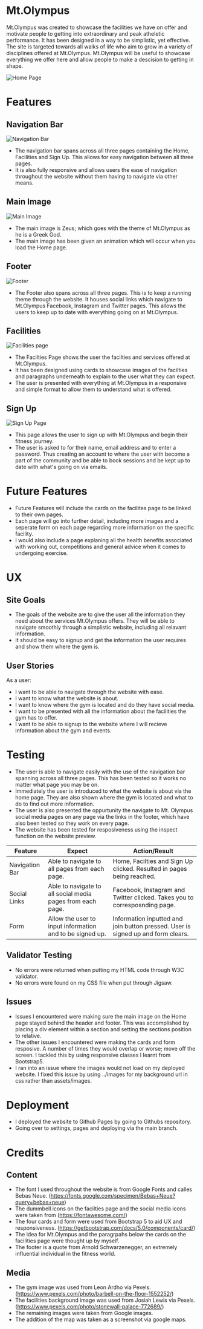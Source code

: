 # Mt.Olympus

Mt.Olympus was created to showcase the facilities we have on offer and motivate people to getting into extraordinary and peak atheletic performance. It has been designed in a way to be simplistic, yet effective. The site is targeted towards all walks of life who aim to grow in a variety of disciplines offered at Mt.Olympus. Mt.Olympus will be useful to showcase everything we offer here and allow people to make a descision to getting in shape.

![Home Page](/assets/images/main%20page%20image%20for%20readme.png)

# Features
## Navigation Bar
![Navigation Bar](/assets/images/navigation%20bar%20readme.png)
* The navigation bar spans across all three pages containing the Home, Facilities and Sign Up. This allows for easy navigation between all three pages.
* It is also fully responsive and allows users the ease of navigation throughout the website without them having to navigate via other means.

## Main Image
![Main Image](/assets/images/zeus%20readme.png)
* The main image is Zeus; which goes with the theme of Mt.Olympus as he is a Greek God.  
* The main image has been given an animation which will occur when you load the Home page.

## Footer
![Footer](/assets/images/footer%20readme.png)
* The Footer also spans across all three pages. This is to keep a running theme through the website. It houses social links which navigate to Mt.Olympus Facebook, Instagram and Twitter pages. This allows the users to keep up to date with everything going on at Mt.Olympus.

## Facilities
![Facilities page](/assets/images/facilities%20readme.png)
* The Facilties Page shows the user the facilties and services offered at Mt.Olympus.
* It has been designed using cards to showcase images of the facilties and paragraphs underneath to explain to the user what they can expect.
* The user is presented with everything at Mt.Olympus in a responsive and simple format to allow them to understand what is offered.

## Sign Up
![Sign Up Page](/assets/images/sign%20up%20page%20for%20readme.png)
* This page allows the user to sign up with Mt.Olympus and begin their fitness journey. 
* The user is asked to for their name, email address and to enter a password. Thus creating an account to where the user with become a part of the community and be able to book sessions and be kept up to date with what's going on via emails.

# Future Features
* Future Features will include the cards on the facilites page to be linked to their own pages. 
* Each page will go into further detail, including more images and a seperate form on each page regarding more information on the specific facility.
* I would also include a page explaning all the health benefits associated with working out, competitions and general advice when it comes to undergoing exercise.

# UX
## Site Goals
* The goals of the website are to give the user all the information they need about the services Mt.Olympus offers. They will be able to navigate smoothly through a simplistic website, including all relavant information. 
* It should be easy to signup and get the information the user requires and show them where the gym is.
## User Stories
As a user:
* I want to be able to navigate through the website with ease.
* I want to know what the website is about.
* I want to know where the gym is located and do they have social media.
* I want to be presented with all the information about the facilities the gym has to offer.
* I want to be able to signup to the website where I will recieve information about the gym and events.

# Testing
* The user is able to navigate easily with the use of the navigation bar spanning across all three pages. This has been tested so it works no matter what page you may be on.
* Immediately the user is introduced to what the website is about via the home page. They are also shown where the gym is located and what to do to find out more information.
* The user is also presented the oppurtunity the navigate to Mt. Olympus social media pages on any page via the links in the footer, which have also been tested so they work on every page.
* The website has been tested for resposiveness using the inspect function on the website preview.

| Feature | Expect | Action/Result | 
| -------- | -------- | -------- |
| Navigation Bar   | Able to navigate to all pages from each page. | Home, Facilties and Sign Up clicked. Resulted in pages being reached.  |
| Social Links   | Able to navigate to all social media pages from each page.  | Facebook, Instagram and Twitter clicked. Takes you to corresposnding page.  |
| Form   | Allow the user to input information and to be signed up.     |   Information inputted and join button pressed. User is signed up and form clears.

## Validator Testing
* No errors were returned when putting my HTML code through W3C validator.
* No errors were found on my CSS file when put through Jigsaw.

## Issues
* Issues I encountered were making sure the main image on the Home page stayed behind the header and footer. This was accomplished by placing a div element within a section and setting the sections position to relative.
* The other issues I encountered were making the cards and form resposive. A number of times they would overlap or worse; move off the screen. I tackled this by using responsive classes I learnt from Bootstrap5.
* I ran into an issue where the images would not load on my deployed website. I fixed this issue by using ../images for my background url in css rather than assets/images.

# Deployment
* I deployed the website to Github Pages by going to Githubs repository. 
* Going over to settings, pages and deploying via the main branch.

# Credits
## Content
* The font I used throughout the website is from Google Fonts and calles Bebas Neue. (https://fonts.google.com/specimen/Bebas+Neue?query=bebas+neue)
* The dummbell icons on the facilties page and the social media icons were taken from (https://fontawesome.com/)
* The four cards and form were used from Bootstrap 5 to aid UX and responsiveness. (https://getbootstrap.com/docs/5.0/components/card/)
* The idea for Mt.Olympus and the paragrpahs below the cards on the facilities page were thought up by myself.
* The footer is a quote from Arnold Schwarzenegger, an extremely influential individual in the fitness world.

## Media
* The gym image was used from Leon Ardho via Pexels. (https://www.pexels.com/photo/barbell-on-the-floor-1552252/)
* The facilities background image was used from Josiah Lewis via Pexels. (https://www.pexels.com/photo/stonewall-palace-772689/)
* The remaining images were taken from Google images.
* The addition of the map was taken as a screenshot via google maps.